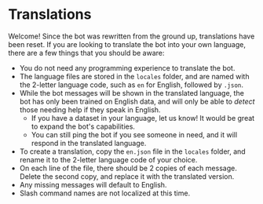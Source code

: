 # Translations

Welcome! Since the bot was rewritten from the ground up, translations have been reset. If you are looking to translate the bot into your own language, there are a few things that you should be aware:

- You do not need any programming experience to translate the bot.
- The language files are stored in the `locales` folder, and are named with the 2-letter language code, such as `en` for English, followed by `.json`.
- While the bot messages will be shown in the translated language, the bot has only been trained on English data, and will only be able to *detect* those needing help if they speak in English.
  - If you have a dataset in your language, let us know! It would be great to expand the bot's capabilities.
  - You can still ping the bot if you see someone in need, and it will respond in the translated language.
- To create a translation, copy the `en.json` file in the `locales` folder, and rename it to the 2-letter language code of your choice.
- On each line of the file, there should be 2 copies of each message. Delete the second copy, and replace it with the translated version.
- Any missing messages will default to English.
- Slash command names are not localized at this time.